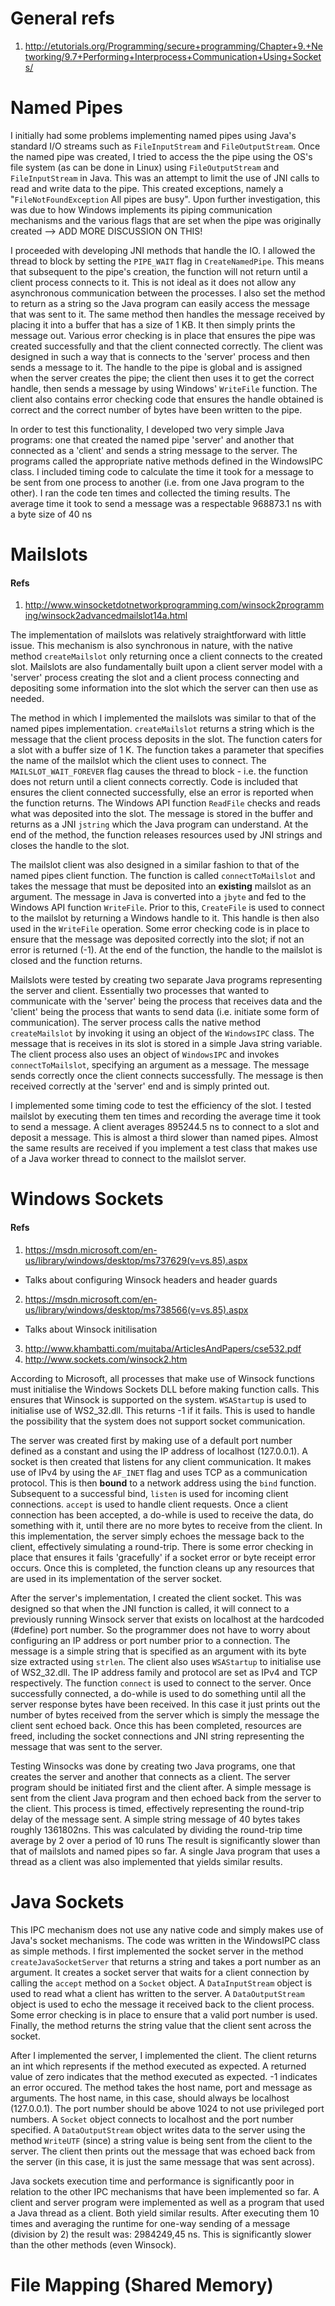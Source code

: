# General refs

1. http://etutorials.org/Programming/secure+programming/Chapter+9.+Networking/9.7+Performing+Interprocess+Communication+Using+Sockets/

# Named Pipes

I initially had some problems implementing named pipes using Java's standard I/O streams such as
`FileInputStream` and `FileOutputStream`. Once the named pipe was created, I tried to access the
the pipe using the OS's file system (as can be done in Linux) using `FileOutputStream` and
`FileInputStream` in Java. This was an attempt to limit the use of JNI calls to read and write
data to the pipe. This created exceptions, namely a "`FileNotFoundException` All pipes are busy".
Upon further investigation, this was due to how Windows implements its piping communication mechanisms
and the various flags that are set when the pipe was originally created --> ADD MORE DISCUSSION ON THIS!


I proceeded with developing JNI methods that handle the IO. I allowed the thread to block by setting the
`PIPE_WAIT` flag in `CreateNamedPipe`. This means that subsequent to the pipe's creation, the function will
not return until a client process connects to it. This is not ideal as it does not allow any asynchronous
communication between the processes. I also set the method to return as a string so the Java program can
easily access the message that was sent to it. The same method then handles the message received by placing it into a buffer
that has a size of 1 KB. It then simply prints the message out. Various error checking is in place that
ensures the pipe was created successfully and that the client connected correctly. The client was designed
in such a way that is connects to the 'server' process and then sends a message to it. The handle to the
pipe is global and is assigned when the server creates the pipe; the client then uses it to get the correct
handle, then sends a message by using Windows' `WriteFile` function. The client also contains error
checking code that ensures the handle obtained is correct and the correct number of bytes have been
written to the pipe.


In order to test this functionality, I developed two very simple Java programs:
one that created the named pipe 'server' and another that connected as a 'client' and sends a string message
to the server. The programs called the appropriate native methods defined in the WindowsIPC class.
I included timing code to calculate the time it took for a message to be sent from one process
to another (i.e. from one Java program to the other). I ran the code ten times and collected the
timing results. The average time it took to send a message was a respectable 968873.1 ns with a byte size of 40
 ns

# Mailslots

#### Refs

1. http://www.winsocketdotnetworkprogramming.com/winsock2programming/winsock2advancedmailslot14a.html

The implementation of mailslots was relatively straightforward with little issue.
This mechanism is also synchronous in nature, with the native method `createMailslot`
only returning once a client connects to the created slot. Mailslots are
also fundamentally built upon a client server model with a 'server' process creating
the slot and a client process connecting and depositing some information into the slot
which the server can then use as needed.


The method in which I implemented the mailslots was similar to that of the named pipes
implementation. `createMailslot` returns a string which is the message that the client
process deposits in the slot. The function caters for a slot with a buffer size of 1 K.
The function takes a parameter that specifies the name of the mailslot which the client
uses to connect. The `MAILSLOT_WAIT_FOREVER` flag causes the thread to block - i.e. the
function does not return until a client connects correctly. Code is included that
ensures the client connected successfully, else an error is reported when the function returns.
The Windows API function `ReadFile` checks and reads what was deposited into the slot.
The message is stored in the buffer and returns as a JNI `jstring` which the Java program
can understand. At the end of the method, the function releases resources used by JNI strings
and closes the handle to the slot.


The mailslot client was also designed in a similar fashion to that of the named pipes
client function. The function is called `connectToMailslot` and takes the message that
must be deposited into an **existing** mailslot as an argument. The message in Java is
converted into a `jbyte` and fed to the Windows API function `WriteFile`. Prior to this,
`CreateFile` is used to connect to the mailslot by returning a Windows handle to it.
This handle is then also used in the `WriteFile` operation. Some error checking code is in place
to ensure that the message was deposited correctly into the slot; if not an error is returned
(-1). At the end of the function, the handle to the mailslot is closed and the function returns.


Mailslots were tested by creating two separate Java programs representing the server and client.
Essentially two processes that wanted to communicate with the 'server' being the process
that receives data and the 'client' being the process that wants to send data (i.e.
initiate some form of communication). The server process calls the native method `createMailslot`
by invoking it using an object of the `WindowsIPC` class. The message that is receives in its
slot is stored in a simple Java string variable. The client process also uses an object of
`WindowsIPC` and invokes `connectToMailslot`, specifying an argument as a message. The message
sends correctly once the client connects successfully. The message is then received correctly
at the 'server' end and is simply printed out.


I implemented some timing code to test the efficiency of the slot. I tested mailslot
by executing them ten times and recording the average time it took to send
a message. A client averages 895244.5 ns to connect to a slot and deposit a message. This
is almost a third slower than named pipes. Almost the same results are received if you implement
a test class that makes use of a Java worker thread to connect to the mailslot server.

# Windows Sockets

#### Refs

1. https://msdn.microsoft.com/en-us/library/windows/desktop/ms737629(v=vs.85).aspx
  - Talks about configuring Winsock headers and header guards
2. https://msdn.microsoft.com/en-us/library/windows/desktop/ms738566(v=vs.85).aspx
  - Talks about Winsock initilisation
3. http://www.khambatti.com/mujtaba/ArticlesAndPapers/cse532.pdf
4. http://www.sockets.com/winsock2.htm


According to Microsoft, all processes that make use of Winsock functions must initialise
the Windows Sockets DLL before making function calls. This ensures that Winsock is supported on
the system. `WSAStartup` is used to initialise use of WS2_32.dll. This returns -1 if it fails.
This is used to handle the possibility that the system does not support socket communication.


The server was created first by making use of a default port number defined as a constant
and using the IP address of localhost (127.0.0.1). A socket is then created that
listens for any client communication. It makes use of IPv4 by using the `AF_INET` flag
and uses TCP as a communication protocol. This is then **bound** to a network address
using the `bind` function. Subsequent to a successful bind, `listen` is used for
incoming client connections. `accept` is used to handle client requests.
Once a client connection has been accepted, a do-while is used to receive the data,
do something with it, until there are no more bytes to receive from the client.
In this implementation, the server simply echoes the message back to the client,
effectively simulating a round-trip. There is some error checking in place that
ensures it fails 'gracefully' if a socket error or byte receipt error occurs.
Once this is completed, the function cleans up any resources that are used
in its implementation of the server socket.


After the server's implementation, I created the client socket.
This was designed so that when the JNI function is called, it will
connect to a previously running Winsock server that exists on localhost at
the hardcoded (#define) port number. So the programmer does not have to worry about
configuring an IP address or port number prior to a connection.
The message is a simple string that is specified as an argument with its
byte size extracted using `strlen`. The client also uses `WSAStartup` to
initialise use of WS2_32.dll. The IP address family and protocol are set
as IPv4 and TCP respectively. The function `connect` is used to connect to
the server. Once successfully connected, a do-while is used to do something until
all the server response bytes have been received. In this case it just prints
out the number of bytes received from the server which is simply the message the client sent echoed back.
Once this has been completed, resources are freed, including the socket
connections and JNI string representing the message that was sent to the server.


Testing Winsocks was done by creating two Java programs, one that creates the server and
another that connects as a client. The server program should be initiated first and the
client after. A simple message is sent from the client Java program and then
echoed back from the server to the client. This process is timed, effectively
representing the round-trip delay of the message sent. A simple string message of 40 bytes
takes roughly 1361802ns. This was calculated by dividing the round-trip time average by 2 over a period of 10 runs
The result is significantly slower than that of mailslots and named pipes so far.
A single Java program that uses a thread as a client was
also implemented that yields similar results.


# Java Sockets

This IPC mechanism does not use any native code and simply makes use of
Java's socket mechanisms. The code was written in the WindowsIPC class as simple
methods. I first implemented the socket server in the method `createJavaSocketServer`
that returns a string and takes a port number as an argument. It creates a socket server that
waits for a client connection by calling the `accept` method on a `Socket` object.
A `DataInputStream` object is used to read what a client has written to the server.
A `DataOutputStream` object is used to echo the message it received back to the client
process. Some error checking is in place to ensure that a valid port number is used.
Finally, the method returns the string value that the client sent across the socket.


After I implemented the server, I implemented the client. The client returns an int
which represents if the method executed as expected. A returned value of zero indicates that the method executed as expected.
-1 indicates an error occured. The method takes the host name, port
and message as arguments. The host name, in this case, should always be localhost (127.0.0.1).
The port number should be above 1024 to not use privileged port numbers.
A `Socket` object connects to localhost and the port number specified.
A `DataOutputStream` object writes data to the server using the method `WriteUTF` (since) a
string value is being sent from the client to the server.
The client then prints out the message that was echoed back from the server (in this case, it is
just the same message that was sent across).


Java sockets execution time and performance is significantly poor in relation to
the other IPC mechanisms that have been implemented so far. A client and server program
were implemented as well as a program that used a Java thread as a client. Both yield similar
results. After executing them 10 times and averaging the runtime for one-way sending of
a message (division by 2) the result was: 2984249,45 ns. This is significantly slower than
the other methods (even Winsock).


# File Mapping (Shared Memory)
